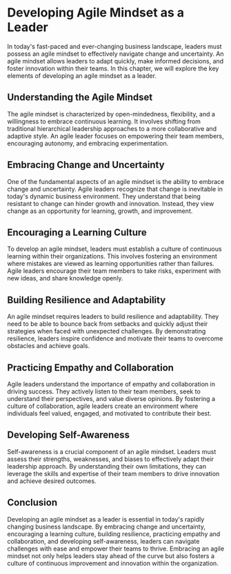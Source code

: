Developing Agile Mindset as a Leader
=============================================

In today's fast-paced and ever-changing business landscape, leaders must possess an agile mindset to effectively navigate change and uncertainty. An agile mindset allows leaders to adapt quickly, make informed decisions, and foster innovation within their teams. In this chapter, we will explore the key elements of developing an agile mindset as a leader.

Understanding the Agile Mindset
-------------------------------

The agile mindset is characterized by open-mindedness, flexibility, and a willingness to embrace continuous learning. It involves shifting from traditional hierarchical leadership approaches to a more collaborative and adaptive style. An agile leader focuses on empowering their team members, encouraging autonomy, and embracing experimentation.

Embracing Change and Uncertainty
--------------------------------

One of the fundamental aspects of an agile mindset is the ability to embrace change and uncertainty. Agile leaders recognize that change is inevitable in today's dynamic business environment. They understand that being resistant to change can hinder growth and innovation. Instead, they view change as an opportunity for learning, growth, and improvement.

Encouraging a Learning Culture
------------------------------

To develop an agile mindset, leaders must establish a culture of continuous learning within their organizations. This involves fostering an environment where mistakes are viewed as learning opportunities rather than failures. Agile leaders encourage their team members to take risks, experiment with new ideas, and share knowledge openly.

Building Resilience and Adaptability
------------------------------------

An agile mindset requires leaders to build resilience and adaptability. They need to be able to bounce back from setbacks and quickly adjust their strategies when faced with unexpected challenges. By demonstrating resilience, leaders inspire confidence and motivate their teams to overcome obstacles and achieve goals.

Practicing Empathy and Collaboration
------------------------------------

Agile leaders understand the importance of empathy and collaboration in driving success. They actively listen to their team members, seek to understand their perspectives, and value diverse opinions. By fostering a culture of collaboration, agile leaders create an environment where individuals feel valued, engaged, and motivated to contribute their best.

Developing Self-Awareness
-------------------------

Self-awareness is a crucial component of an agile mindset. Leaders must assess their strengths, weaknesses, and biases to effectively adapt their leadership approach. By understanding their own limitations, they can leverage the skills and expertise of their team members to drive innovation and achieve desired outcomes.

Conclusion
----------

Developing an agile mindset as a leader is essential in today's rapidly changing business landscape. By embracing change and uncertainty, encouraging a learning culture, building resilience, practicing empathy and collaboration, and developing self-awareness, leaders can navigate challenges with ease and empower their teams to thrive. Embracing an agile mindset not only helps leaders stay ahead of the curve but also fosters a culture of continuous improvement and innovation within the organization.
